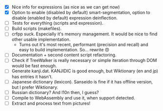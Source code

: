 
- [x] Nice info for expressions (as nice as we can get now)
- [x] Option to enable (disabled by default) smart-segmentation,
option to disable (enabled by default) expression deinflection.
- [ ] Tests for everything (scripts and expression).
- [ ] Build scripts (makefiles).
- [ ] crfpp suck. Especially it's memory management. It would be nice to find other usable implementation.
  * Turns out it's most recent, performant (precision and recall) and easy to build implementation. So... rewrite 😞
- [ ] Documentation + second content script refactoring.
- [ ] Check if TreeWalker is really necessary or simple iteration through DOM would be fast enough.
- [ ] Generate kanji.dat. KANJIDIC is good enough, but Wiktionary (en and jp) has entries it hasn't.
- [ ] Japanese dictionary (lexicon). Sanseido is fine if it has offline version, but I prefer Wiktionary.
- [ ] Russian dictionary? And l10n then, I guess?
- [ ] Compile to WebAssembly and use it, when support detected.
- [ ] Extract and process text from pictures!
